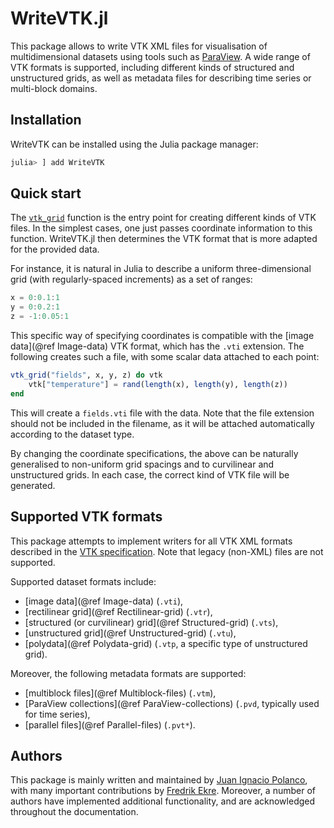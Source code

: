 # WriteVTK.jl

This package allows to write VTK XML files for visualisation of multidimensional
datasets using tools such as [ParaView](http://www.paraview.org/).
A wide range of VTK formats is supported, including different kinds of
structured and unstructured grids, as well as metadata files for describing
time series or multi-block domains.

## Installation

WriteVTK can be installed using the Julia package manager:

```julia
julia> ] add WriteVTK
```

## Quick start

The [`vtk_grid`](@ref) function is the entry point for creating different kinds
of VTK files.
In the simplest cases, one just passes coordinate information to this function.
WriteVTK.jl then determines the VTK format that is more adapted for the provided
data.

For instance, it is natural in Julia to describe a uniform three-dimensional
grid (with regularly-spaced increments) as a set of ranges:

```julia
x = 0:0.1:1
y = 0:0.2:1
z = -1:0.05:1
```

This specific way of specifying coordinates is compatible with the [image data](@ref Image-data)
VTK format, which has the `.vti` extension.
The following creates such a file, with some scalar data attached to each point:

```julia
vtk_grid("fields", x, y, z) do vtk
    vtk["temperature"] = rand(length(x), length(y), length(z))
end
```

This will create a `fields.vti` file with the data.
Note that the file extension should not be included in the filename, as it will
be attached automatically according to the dataset type.

By changing the coordinate specifications, the above can be naturally
generalised to non-uniform grid spacings and to curvilinear and unstructured
grids.
In each case, the correct kind of VTK file will be generated.

## Supported VTK formats

This package attempts to implement writers for all VTK XML formats described in
the [VTK specification](http://www.vtk.org/VTK/img/file-formats.pdf).
Note that legacy (non-XML) files are not supported.

Supported dataset formats include:
- [image data](@ref Image-data) (`.vti`),
- [rectilinear grid](@ref Rectilinear-grid) (`.vtr`),
- [structured (or curvilinear) grid](@ref Structured-grid) (`.vts`),
- [unstructured grid](@ref Unstructured-grid) (`.vtu`),
- [polydata](@ref Polydata-grid) (`.vtp`, a specific type of unstructured grid).

Moreover, the following metadata formats are supported:
- [multiblock files](@ref Multiblock-files) (`.vtm`),
- [ParaView collections](@ref ParaView-collections) (`.pvd`, typically used for time series),
- [parallel files](@ref Parallel-files) (`.pvt*`).

## Authors

This package is mainly written and maintained by [Juan Ignacio
Polanco](https://jipolanco.gitlab.io), with many important contributions by
[Fredrik Ekre](https://fredrikekre.se).
Moreover, a number of authors have implemented additional functionality, and
are acknowledged throughout the documentation.
